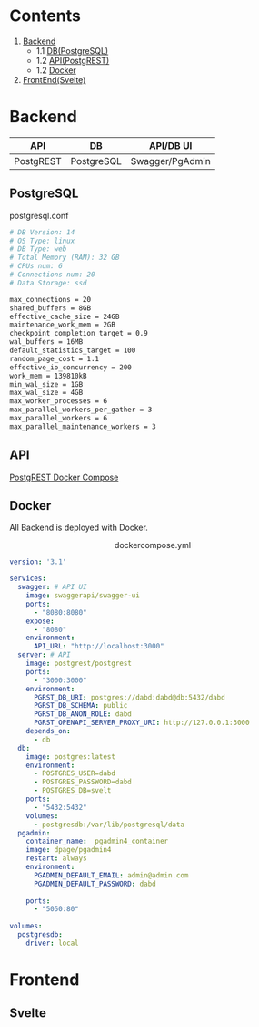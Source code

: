 
# Contents


1. [Backend](#backend)
    - 1.1 [DB(PostgreSQL)](#postgresql)
    - 1.2 [API(PostgREST)](#api)
    - 1.2 [Docker](#docker)
2. [FrontEnd(Svelte)](#frontend)

# Backend

| API | DB | API/DB UI |  
|-----------|-----------|-----------|  
| PostgREST | PostgreSQL | Swagger/PgAdmin |  



## PostgreSQL

postgresql.conf
```bash
# DB Version: 14
# OS Type: linux
# DB Type: web
# Total Memory (RAM): 32 GB
# CPUs num: 6
# Connections num: 20
# Data Storage: ssd

max_connections = 20
shared_buffers = 8GB
effective_cache_size = 24GB
maintenance_work_mem = 2GB
checkpoint_completion_target = 0.9
wal_buffers = 16MB
default_statistics_target = 100
random_page_cost = 1.1
effective_io_concurrency = 200
work_mem = 139810kB
min_wal_size = 1GB
max_wal_size = 4GB
max_worker_processes = 6
max_parallel_workers_per_gather = 3
max_parallel_workers = 6
max_parallel_maintenance_workers = 3
```

## API
[PostgREST Docker Compose](https://postgrest.org/en/stable/install.html#docker)

## Docker
All Backend is deployed with Docker.

<center>dockercompose.yml</center>

```yml
version: '3.1'

services:
  swagger: # API UI
    image: swaggerapi/swagger-ui
    ports:
      - "8080:8080"
    expose:
      - "8080"
    environment:
      API_URL: "http://localhost:3000"
  server: # API
    image: postgrest/postgrest
    ports:
      - "3000:3000"
    environment:
      PGRST_DB_URI: postgres://dabd:dabd@db:5432/dabd
      PGRST_DB_SCHEMA: public
      PGRST_DB_ANON_ROLE: dabd
      PGRST_OPENAPI_SERVER_PROXY_URI: http://127.0.0.1:3000
    depends_on:
      - db
  db:
    image: postgres:latest
    environment:
      - POSTGRES_USER=dabd
      - POSTGRES_PASSWORD=dabd
      - POSTGRES_DB=svelt
    ports:
      - "5432:5432"
    volumes:
      - postgresdb:/var/lib/postgresql/data
  pgadmin:
    container_name:  pgadmin4_container
    image: dpage/pgadmin4
    restart: always
    environment:
      PGADMIN_DEFAULT_EMAIL: admin@admin.com
      PGADMIN_DEFAULT_PASSWORD: dabd
      
    ports:
      - "5050:80"
    
volumes:
  postgresdb:
    driver: local
```





# Frontend

## Svelte

